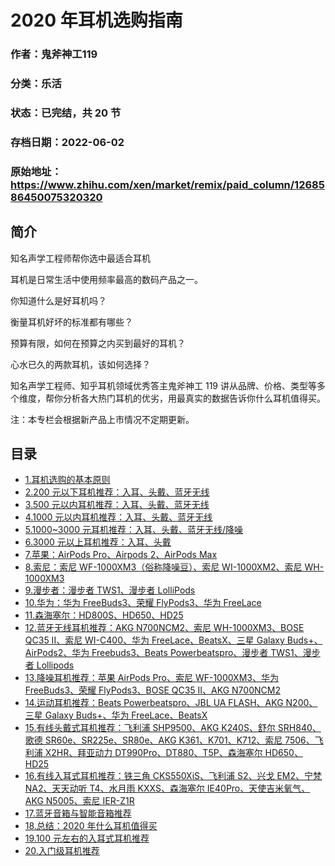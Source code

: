 # 2020 年耳机选购指南

### 作者：鬼斧神工119

### 分类：乐活

### 状态：已完结，共 20 节

### 存档日期：2022-06-02

### 原始地址：https://www.zhihu.com/xen/market/remix/paid_column/1268586450075320320


## 简介
知名声学工程师帮你选中最适合耳机


耳机是日常生活中使用频率最高的数码产品之一。


你知道什么是好耳机吗？


衡量耳机好坏的标准都有哪些？


预算有限，如何在预算之内买到最好的耳机？


心水已久的两款耳机，该如何选择？


知名声学工程师、知乎耳机领域优秀答主鬼斧神工 119 讲从品牌、价格、类型等多个维度，帮你分析各大热门耳机的优劣，用最真实的数据告诉你什么耳机值得买。


注：本专栏会根据新产品上市情况不定期更新。




## 目录
- [1.耳机选购的基本原则](1.耳机选购的基本原则.md)
- [2.200 元以下耳机推荐：入耳、头戴、蓝牙无线](2.200%20元以下耳机推荐：入耳、头戴、蓝牙无线.md)
- [3.500 元以内耳机推荐：入耳、头戴、蓝牙无线](3.500%20元以内耳机推荐：入耳、头戴、蓝牙无线.md)
- [4.1000 元以内耳机推荐：入耳、头戴、蓝牙无线](4.1000%20元以内耳机推荐：入耳、头戴、蓝牙无线.md)
- [5.1000~3000 元耳机推荐：入耳、头戴、蓝牙无线/降噪](5.1000~3000%20元耳机推荐：入耳、头戴、蓝牙无线|降噪.md)
- [6.3000 元以上耳机推荐：入耳、头戴](6.3000%20元以上耳机推荐：入耳、头戴.md)
- [7.苹果：AirPods Pro、Airpods 2、AirPods Max](7.苹果：AirPods%20Pro、Airpods%202、AirPods%20Max.md)
- [8.索尼：索尼 WF-1000XM3（俗称降噪豆）、索尼 WI-1000XM2、索尼 WH-1000XM3](8.索尼：索尼%20WF-1000XM3（俗称降噪豆）、索尼%20WI-1000XM2、索尼%20WH-1000XM3.md)
- [9.漫步者：漫步者 TWS1、漫步者 LolliPods](9.漫步者：漫步者%20TWS1、漫步者%20LolliPods.md)
- [10.华为：华为 FreeBuds3、荣耀 FlyPods3、华为 FreeLace](10.华为：华为%20FreeBuds3、荣耀%20FlyPods3、华为%20FreeLace.md)
- [11.森海塞尔：HD800S、HD650、HD25](11.森海塞尔：HD800S、HD650、HD25.md)
- [12.蓝牙无线耳机推荐：AKG N700NCM2、索尼 WH-1000XM3、BOSE QC35 II、索尼 WI-C400、华为 FreeLace、BeatsX、三星 Galaxy Buds+、AirPods2、华为 Freebuds3、Beats Powerbeatspro、漫步者 TWS1、漫步者 Lollipods](12.蓝牙无线耳机推荐：AKG%20N700NCM2、索尼%20WH-1000XM3、BOSE%20QC35%20II、索尼%20WI-C400、华为%20FreeLace、BeatsX、三星%20Galaxy%20Buds+、AirPods2、华为%20Freebuds3、Beats%20Powerbeatspro、漫步者%20TWS1、漫步者%20Lollipods.md)
- [13.降噪耳机推荐：苹果 AirPods Pro、索尼 WF-1000XM3、华为 FreeBuds3、荣耀 FlyPods3、BOSE QC35 II、AKG N700NCM2](13.降噪耳机推荐：苹果%20AirPods%20Pro、索尼%20WF-1000XM3、华为%20FreeBuds3、荣耀%20FlyPods3、BOSE%20QC35%20II、AKG%20N700NCM2.md)
- [14.运动耳机推荐：Beats Powerbeatspro、JBL UA FLASH、AKG N200、三星 Galaxy Buds+、华为 FreeLace、BeatsX](14.运动耳机推荐：Beats%20Powerbeatspro、JBL%20UA%20FLASH、AKG%20N200、三星%20Galaxy%20Buds+、华为%20FreeLace、BeatsX.md)
- [15.有线头戴式耳机推荐：飞利浦 SHP9500、AKG K240S、舒尔 SRH840、歌德 SR60e、SR225e、SR80e、AKG K361、K701、K712、索尼 7506、飞利浦 X2HR、拜亚动力 DT990Pro、DT880、T5P、森海塞尔 HD650、HD25](15.有线头戴式耳机推荐：飞利浦%20SHP9500、AKG%20K240S、舒尔%20SRH840、歌德%20SR60e、SR225e、SR80e、AKG%20K361、K701、K712、索尼%207506、飞利浦%20X2HR、拜亚动力%20DT990Pro、DT880、T5P、森海塞尔%20HD650、HD25.md)
- [16.有线入耳式耳机推荐：铁三角 CKS550XiS、飞利浦 S2、兴戈 EM2、宁梵 NA2、天天动听 T4、水月雨 KXXS、森海塞尔 IE40Pro、天使吉米氧气、AKG N5005、索尼 IER-Z1R](16.有线入耳式耳机推荐：铁三角%20CKS550XiS、飞利浦%20S2、兴戈%20EM2、宁梵%20NA2、天天动听%20T4、水月雨%20KXXS、森海塞尔%20IE40Pro、天使吉米氧气、AKG%20N5005、索尼%20IER-Z1R.md)
- [17.蓝牙音箱与智能音箱推荐](17.蓝牙音箱与智能音箱推荐.md)
- [18.总结：2020 年什么耳机值得买](18.总结：2020%20年什么耳机值得买.md)
- [19.100 元左右的入耳式耳机推荐](19.100%20元左右的入耳式耳机推荐.md)
- [20.入门级耳机推荐](20.入门级耳机推荐.md)